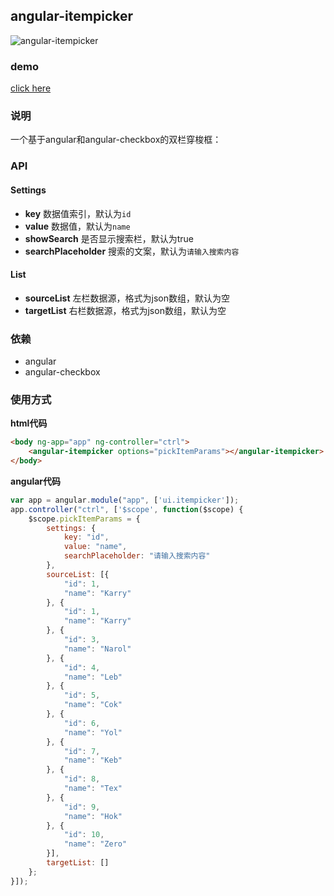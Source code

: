 ## angular-itempicker
![angular-itempicker](https://github.com/linjinying/angular-components/blob/master/angular-itempicker/screenshot.png)  

### demo
[click here](http://www.w3cin.com/demo/angular-components/angular-itempicker/)

### 说明
一个基于angular和angular-checkbox的双栏穿梭框： 
### API

#### Settings
- **key** 数据值索引，默认为`id`  
- **value** 数据值，默认为`name`  
- **showSearch** 是否显示搜索栏，默认为true  
- **searchPlaceholder** 搜索的文案，默认为`请输入搜索内容`   

#### List
- **sourceList** 左栏数据源，格式为json数组，默认为空  
- **targetList** 右栏数据源，格式为json数组，默认为空  

### 依赖
- angular
- angular-checkbox  

### 使用方式  

**html代码**  
```html
<body ng-app="app" ng-controller="ctrl">
    <angular-itempicker options="pickItemParams"></angular-itempicker>
</body>
```

**angular代码**  
```javascript
var app = angular.module("app", ['ui.itempicker']);
app.controller("ctrl", ['$scope', function($scope) {
    $scope.pickItemParams = {
        settings: {
            key: "id",
            value: "name",
            searchPlaceholder: "请输入搜索内容"
        },
        sourceList: [{
            "id": 1,
            "name": "Karry"
        }, {
            "id": 1,
            "name": "Karry"
        }, {
            "id": 3,
            "name": "Narol"
        }, {
            "id": 4,
            "name": "Leb"
        }, {
            "id": 5,
            "name": "Cok"
        }, {
            "id": 6,
            "name": "Yol"
        }, {
            "id": 7,
            "name": "Keb"
        }, {
            "id": 8,
            "name": "Tex"
        }, {
            "id": 9,
            "name": "Hok"
        }, {
            "id": 10,
            "name": "Zero"
        }],
        targetList: []
    };
}]);
```
